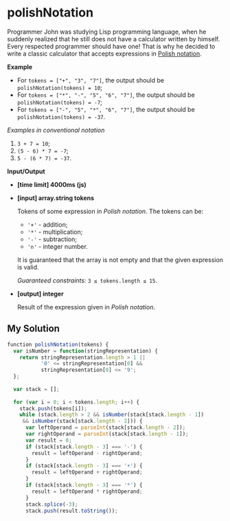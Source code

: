 # polishNotation
﻿Programmer John was studying Lisp programming language, when he suddenly realized that he still does not have a calculator written by himself. Every respected programmer should have one! That is why he decided to write a classic calculator that accepts expressions in [Polish notation](keyword://polish-notation).

**Example**

*   For `tokens = ["+", "3", "7"]`, the output should be
    `polishNotation(tokens) = 10`;
*   For `tokens = ["*", "-", "5", "6", "7"]`, the output should be
    `polishNotation(tokens) = -7`;
*   For `tokens = ["-", "5", "*", "6", "7"]`, the output should be
    `polishNotation(tokens) = -37`.

_Examples in conventional notation_

1.  `3 + 7 = 10`;
2.  `(5 - 6) * 7 = -7`;
3.  `5 - (6 * 7) = -37`.

**Input/Output**

*   **[time limit] 4000ms (js)**

*   **[input] array.string tokens**

    Tokens of some expression in _Polish notation_. The tokens can be:

    *   `'+'` - addition;
    *   `'*'` - multiplication;
    *   `'-'` - subtraction;
    *   `'n'` - integer number.

    It is guaranteed that the array is not empty and that the given expression is valid.

    _Guaranteed constraints:_
    `3 ≤ tokens.length ≤ 15`.

*   **[output] integer**

    Result of the expression given in _Polish notation_.


## My Solution
```javascript
﻿function polishNotation(tokens) {
  var isNumber = function(stringRepresentation) {
    return stringRepresentation.length > 1 ||
           '0' <= stringRepresentation[0] &&
           stringRepresentation[0] <= '9';
  };
​
  var stack = [];
​
  for (var i = 0; i < tokens.length; i++) {
    stack.push(tokens[i]);
    while (stack.length > 2 && isNumber(stack[stack.length - 1])
     && isNumber(stack[stack.length - 2])) {
      var leftOperand = parseInt(stack[stack.length - 2]);
      var rightOperand = parseInt(stack[stack.length - 1]);
      var result = 0;
      if (stack[stack.length - 3] === '-') {
        result = leftOperand - rightOperand;
      }
      if (stack[stack.length - 3] === '+') {
        result = leftOperand + rightOperand;
      }
      if (stack[stack.length - 3] === '*') {
        result = leftOperand * rightOperand;
      }
      stack.splice(-3);
      stack.push(result.toString());
```
